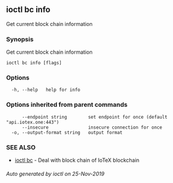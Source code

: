 ## ioctl bc info

Get current block chain information

### Synopsis

Get current block chain information

```
ioctl bc info [flags]
```

### Options

```
  -h, --help   help for info
```

### Options inherited from parent commands

```
      --endpoint string        set endpoint for once (default "api.iotex.one:443")
      --insecure               insecure connection for once
  -o, --output-format string   output format
```

### SEE ALSO

* [ioctl bc](ioctl_bc.md)	 - Deal with block chain of IoTeX blockchain

###### Auto generated by ioctl on 25-Nov-2019
